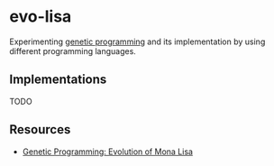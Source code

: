 # evo-lisa
Experimenting [genetic programming][gp-mona-lisa] and its implementation by using different programming languages.


## Implementations
TODO


## Resources
- [Genetic Programming: Evolution of Mona Lisa][gp-mona-lisa]


[gp-mona-lisa]: https://rogerjohansson.blog/2008/12/07/genetic-programming-evolution-of-mona-lisa/
